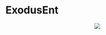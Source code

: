 # ExodusEnt


<p align="center">
  <img src="https://user-images.githubusercontent.com/76840242/210701881-08b002ec-dc8e-46f2-b08c-d995f6e2a2e1.png" />
</p>

